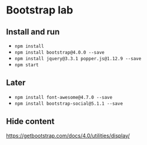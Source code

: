 # Bootstrap lab

## Install and run

* `npm install`
* `npm install bootstrap@4.0.0 --save`
* `npm install jquery@3.3.1 popper.js@1.12.9 --save`
* `npm start`

## Later

* `npm install font-awesome@4.7.0 --save`
* `npm install bootstrap-social@5.1.1 --save`

## Hide content

<https://getbootstrap.com/docs/4.0/utilities/display/>

